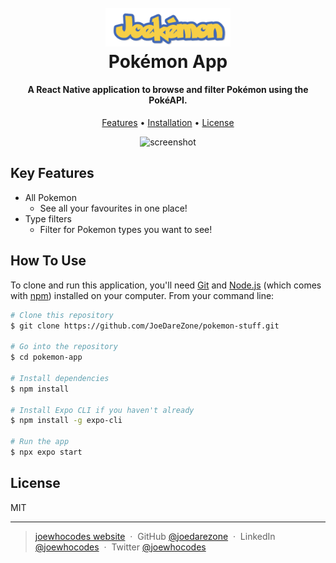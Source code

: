 <h1 align="center">
  <br>
  <a href="https://github.com/yourusername/pokemon-app"><img src="assets/logo.png" alt="Pokémon App" width="200"></a>
  <br>
  Pokémon App
  <br>
</h1>

<h4 align="center">A React Native application to browse and filter Pokémon using the PokéAPI.</h4>

<p align="center">
  <a href="#features">Features</a> •
  <a href="#installation">Installation</a> •
  <a href="#license">License</a>
</p>

<div align="center">
  <img src="https://github.com/JoeDareZone/pokemon-stuff/assets/139753489/15a09eac-0f47-4ac6-96de-dc4df0cb34f0" alt="screenshot">
</div>


## Key Features

* All Pokemon
  - See all your favourites in one place!
* Type filters
  - Filter for Pokemon types you want to see!

## How To Use

To clone and run this application, you'll need [Git](https://git-scm.com) and [Node.js](https://nodejs.org/en/download/) (which comes with [npm](http://npmjs.com)) installed on your computer. From your command line:

```bash
# Clone this repository
$ git clone https://github.com/JoeDareZone/pokemon-stuff.git

# Go into the repository
$ cd pokemon-app

# Install dependencies
$ npm install

# Install Expo CLI if you haven't already
$ npm install -g expo-cli

# Run the app
$ npx expo start
```

## License

MIT

---

> [joewhocodes website](https://www.joewhocodes.netlify.app) &nbsp;&middot;&nbsp;
> GitHub [@joedarezone](https://github.com/joedarezone) &nbsp;&middot;&nbsp;
> LinkedIn [@joewhocodes](https://www.linkedin.com/in/joewhocodes/) &nbsp;&middot;&nbsp;
> Twitter [@joewhocodes](https://twitter.com/joewhocodes)

